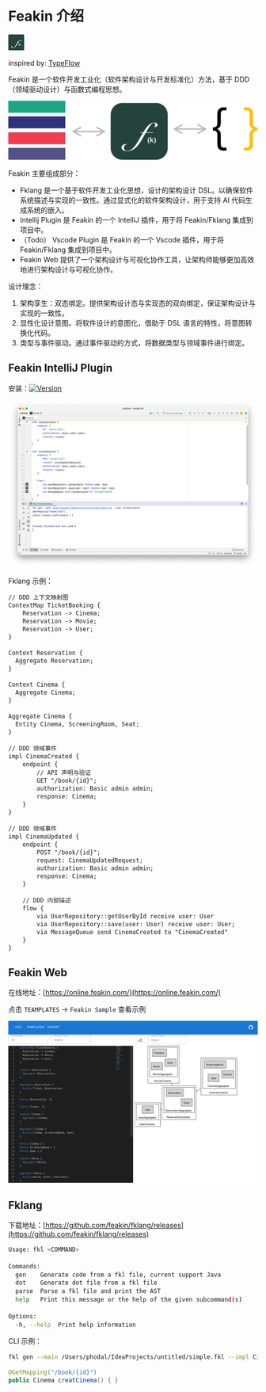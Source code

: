 # Feakin 介绍

![](images/logo.png)

inspired by: [TypeFlow](https://zhuanlan.zhihu.com/p/341089716)

Feakin 是一个软件开发工业化（软件架构设计与开发标准化）方法，基于 DDD （领域驱动设计）与函数式编程思想。

![Design Principles](../images/design-principles.svg)

Feakin 主要组成部分：

- Fklang 是一个基于软件开发工业化思想，设计的架构设计 DSL。以确保软件系统描述与实现的一致性。通过显式化的软件架构设计，用于支持 AI 代码生成系统的嵌入。
- Intellij Plugin 是 Feakin 的一个 IntelliJ 插件，用于将 Feakin/Fklang 集成到项目中。
- （Todo） Vscode Plugin 是 Feakin 的一个 Vscode 插件，用于将 Feakin/Fklang 集成到项目中。
- Feakin Web 提供了一个架构设计与可视化协作工具，让架构师能够更加高效地进行架构设计与可视化协作。

设计理念：

1. 架构孪生：双态绑定。提供架构设计态与实现态的双向绑定，保证架构设计与实现的一致性。 
2. 显性化设计意图。将软件设计的意图化，借助于 DSL 语言的特性，将意图转换化代码。
3. 类型与事件驱动。通过事件驱动的方式，将数据类型与领域事件进行绑定。

## Feakin IntelliJ Plugin

安装：[![Version](https://img.shields.io/jetbrains/plugin/v/20026-feakin.svg)](https://plugins.jetbrains.com/plugin/20026-feakin)

![Feakin Impl Sample](../images/feakin-intellij-plugin.png)

Fklang 示例：

```feakin
// DDD 上下文映射图
ContextMap TicketBooking {
    Reservation -> Cinema;
    Reservation -> Movie;
    Reservation -> User;
}

Context Reservation {
  Aggregate Reservation;
}

Context Cinema {
  Aggregate Cinema;
}

Aggregate Cinema {
  Entity Cinema, ScreeningRoom, Seat;
}

// DDD 领域事件
impl CinemaCreated {
    endpoint {
        // API 声明与验证
        GET "/book/{id}";
        authorization: Basic admin admin;
        response: Cinema;
    }
}

// DDD 领域事件
impl CinemaUpdated {
    endpoint {
        POST "/book/{id}";
        request: CinemaUpdatedRequest;
        authorization: Basic admin admin;
        response: Cinema;
    }

    // DDD 内部描述
    flow {
        via UserRepository::getUserById receive user: User
        via UserRepository::save(user: User) receive user: User;
        via MessageQueue send CinemaCreated to "CinemaCreated"
    }
}
```

## Feakin Web

在线地址：[https://online.feakin.com/](https://online.feakin.com/)

点击 `TEAMPLATES` -> `Feakin Sample` 查看示例

![Feakin Web](images/feakin-web.png)

## Fklang

下载地址：[https://github.com/feakin/fklang/releases](https://github.com/feakin/fklang/releases)

```bash
Usage: fkl <COMMAND>

Commands:
  gen    Generate code from a fkl file, current support Java
  dot    Generate dot file from a fkl file
  parse  Parse a fkl file and print the AST
  help   Print this message or the help of the given subcommand(s)

Options:
  -h, --help  Print help information
```

CLI 示例：

```bash
fkl gen --main /Users/phodal/IdeaProjects/untitled/simple.fkl --impl CinemaCreated
```

```java
@GetMapping("/book/{id}")
public Cinema creatCinema() { }
